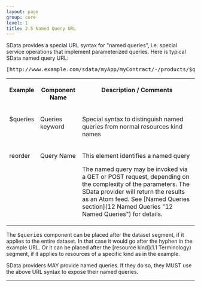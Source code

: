 ```yaml
---
layout: page
group: core
level: 1
title: 2.5 Named Query URL
---
```


SData provides a special URL syntax for "named queries", i.e. special service
operations that implement parameterized queries. Here is typical SData named
query URL:

<pre>[http://www.example.com/sdata/myApp/myContract/-/products/$queries/reorder](http://www.example.com/sdata/myApp/myContract/-/products/$queries/reorder)
</pre>

<table class="content" print-width="100%" width="100%">
<tbody>

<tr>

<th valign="top">

**Example**

</th>
<th valign="top">

**Component Name**

</th>
<th valign="top">

**Description / Comments**

</th>

</tr>

<tr>

<td valign="top">

$queries

</td>
<td valign="top">

Queries keyword

</td>
<td valign="top">

Special syntax to distinguish named queries from normal resources kind names

</td>

</tr>

<tr>

<td valign="top">

reorder

</td>
<td valign="top">

Query Name

</td>
<td>

This element identifies a named query

The named query may be invoked via a GET or POST request, depending on the
complexity of the parameters.&nbsp;The SData provider will return the&nbsp;results as an
Atom feed. See [Named Queries section](12 Named Queries "12 Named Queries")&nbsp;for details.

</td>

</tr>

</tbody>
</table>

The <tt>$queries</tt> component can&nbsp;be placed after the dataset segment,&nbsp;if
it applies&nbsp;to&nbsp;the entire dataset. In that case it would go&nbsp;after the hyphen in
the example URL. Or it can be placed after the
[resource
kind](1.1 Terminology) segment,&nbsp;if it applies to resources of a specific kind as in the
example.

SData providers MAY provide named queries. If they do so, they
MUST use the above URL syntax to expose their named queries.

* * *